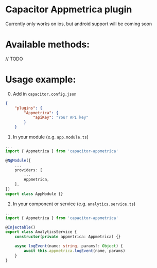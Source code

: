 # Capacitor Appmetrica plugin

Currently only works on ios, but android support will be coming soon

# Available methods:

// TODO

# Usage example:
0. Add in `capacitor.config.json`

```json
{
	"plugins": {
		"Appmetrica": {
			"apiKey": "Your API key"
		}
	}
```

1. In your module (e.g. `app.module.ts`)

```ts
...
import { Appmetrica } from 'capacitor-appmetrica'

@NgModule({
	...
	providers: [
		...
		Appmetrica,
	],
})
export class AppModule {}

```

2. In your component or service (e.g. `analytics.service.ts`)

```ts
...
import { Appmetrica } from 'capacitor-appmetrica'

@Injectable()
export class AnalyticsService {
	constructor(private appmetrica: Appmetrica) {}

	async logEvent(name: string, params?: Object) {
		await this.appmetrica.logEvent(name, params)
	}
}

```
